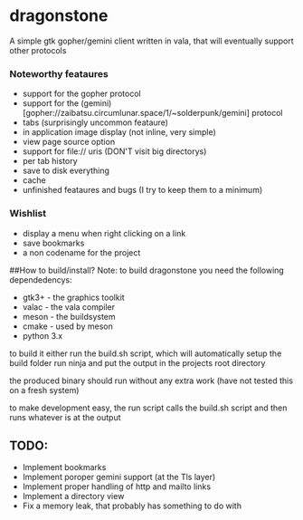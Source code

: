 # dragonstone

A simple gtk gopher/gemini client written in vala, that will eventually support other protocols

### Noteworthy feataures
- support for the gopher protocol
- support for the (gemini)[gopher://zaibatsu.circumlunar.space/1/~solderpunk/gemini] protocol 
- tabs (surprisingly uncommon feataure)
- in application image display (not inline, very simple)
- view page source option
- support for file:// uris (DON'T visit big directorys)
- per tab history
- save to disk everything
- cache
- unfinished feataures and bugs (I try to keep them to a minimum)

### Wishlist
- display a menu when right clicking on a link
- save bookmarks
- a non codename for the project

##How to build/install?
Note: to build dragonstone you need the following dependedencys:
- gtk3+ - the graphics toolkit
- valac - the vala compiler
- meson - the buildsystem
- cmake - used by meson
- python 3.x

to build it either run the build.sh script, which will automatically setup the build folder run ninja and put the output in the projects root directory

the produced binary should run without any extra work (have not tested this on a fresh system)

to make development easy, the run script calls the build.sh script and then runs whatever is at the output

## TODO:
- Implement bookmarks
- Implement poroper gemini support (at the Tls layer)
- Implement proper handling of http and mailto links
- Implement a directory view
- Fix a memory leak, that probably has something to do with 
